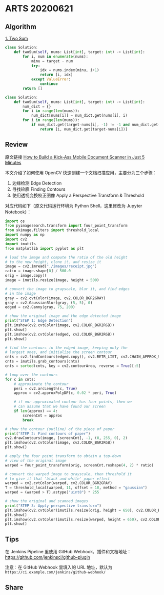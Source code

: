 # ARTS 20200621

## Algorithm

[1. Two Sum](https://leetcode-cn.com/problems/two-sum/)

```python
class Solution:
    def twoSum(self, nums: List[int], target: int) -> List[int]:
        for i, num in enumerate(nums):
            minu = target - num
            try:
                idx = nums.index(minu, i+1)
                return [i, idx]
            except ValueError:
                continue
        return []
```

```python
class Solution:
    def twoSum(self, nums: List[int], target: int) -> List[int]:
        num_dict = {}
        for i in range(len(nums)):
            num_dict[nums[i]] = num_dict.get(nums[i], i)
        for i in range(len(nums)):
            if num_dict.get(target-nums[i], -1) != -1 and num_dict.get(target-nums[i], -1) != i:
                return [i, num_dict.get(target-nums[i])]
```

## Review

原文链接 [How to Build a Kick-Ass Mobile Document Scanner in Just 5 Minutes](https://www.pyimagesearch.com/2014/09/01/build-kick-ass-mobile-document-scanner-just-5-minutes/)

本文介绍了如何使用 OpenCV 快速创建一个文档扫描应用，主要分为三个步骤：

1. 边缘检测 Edge Detection
2. 寻找轮廓 Finding Contours
3. 使用透视变换校正图像 Apply a Perspective Transform & Threshold

对应代码如下（原文代码运行环境为 Python Shell，这里修改为 Jupyter Notebook）：

```python
import os
from pyimagesearch.transform import four_point_transform
from skimage.filters import threshold_local
import numpy as np
import cv2
import imutils
from matplotlib import pyplot as plt

# load the image and compute the ratio of the old height
# to the new height, clone it, and resize it
image = cv2.imread("./images/receipt.jpg")
ratio = image.shape[0] / 500.0
orig = image.copy()
image = imutils.resize(image, height = 500)
```

```python
# convert the image to grayscale, blur it, and find edges
# in the image
gray = cv2.cvtColor(image, cv2.COLOR_BGR2GRAY)
gray = cv2.GaussianBlur(gray, (5, 5), 0)
edged = cv2.Canny(gray, 75, 200)

# show the original image and the edge detected image
print("STEP 1: Edge Detection")
plt.imshow(cv2.cvtColor(image, cv2.COLOR_BGR2RGB))
plt.show()
plt.imshow(cv2.cvtColor(edged, cv2.COLOR_BGR2RGB))
plt.show()
```

```python
# find the contours in the edged image, keeping only the
# largest ones, and initialize the screen contour
cnts = cv2.findContours(edged.copy(), cv2.RETR_LIST, cv2.CHAIN_APPROX_SIMPLE)
cnts = imutils.grab_contours(cnts)
cnts = sorted(cnts, key = cv2.contourArea, reverse = True)[:5]

# loop over the contours
for c in cnts:
    # approximate the contour
    peri = cv2.arcLength(c, True)
    approx = cv2.approxPolyDP(c, 0.02 * peri, True)

    # if our approximated contour has four points, then we
    # can assume that we have found our screen
    if len(approx) == 4:
        screenCnt = approx
        break

# show the contour (outline) of the piece of paper
print("STEP 2: Find contours of paper")
cv2.drawContours(image, [screenCnt], -1, (0, 255, 0), 2)
plt.imshow(cv2.cvtColor(image, cv2.COLOR_BGR2RGB))
plt.show()
```

```python
# apply the four point transform to obtain a top-down
# view of the original image
warped = four_point_transform(orig, screenCnt.reshape(4, 2) * ratio)

# convert the warped image to grayscale, then threshold it
# to give it that 'black and white' paper effect
warped = cv2.cvtColor(warped, cv2.COLOR_BGR2GRAY)
T = threshold_local(warped, 11, offset = 10, method = "gaussian")
warped = (warped > T).astype("uint8") * 255

# show the original and scanned images
print("STEP 3: Apply perspective transform")
plt.imshow(cv2.cvtColor(imutils.resize(orig, height = 650), cv2.COLOR_BGR2RGB))
plt.show()
plt.imshow(cv2.cvtColor(imutils.resize(warped, height = 650), cv2.COLOR_BGR2RGB))
plt.show()
```

## Tips

在 Jenkins Pipeline 里使用 GitHub Webhook，插件和文档地址： <https://github.com/jenkinsci/github-plugin>

注意：在 GitHub Webhook 里填入的 URL 地址，默认为 `https://ci.example.com/jenkins/github-webhook/`

## Share
